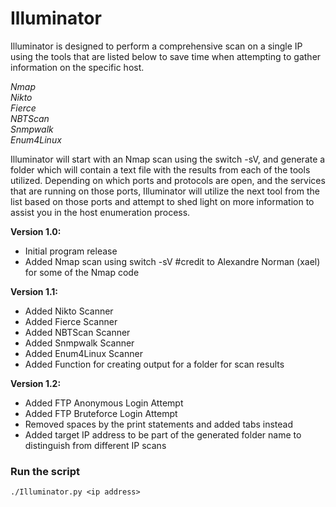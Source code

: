 # Illuminator

Illuminator is designed to perform a comprehensive scan on a single IP using the tools that are listed below to save time when attempting to gather information on the specific host.

*Nmap*  
*Nikto*  
*Fierce*  
*NBTScan*  
*Snmpwalk*  
*Enum4Linux*  

Illuminator will start with an Nmap scan using the switch -sV, and generate a folder which will contain a text file with the results from each of the tools utilized. Depending on which ports and protocols are open, and the services that are running on those ports,  Illuminator will utilize the next tool from the list based on those ports and attempt to shed light on more information to assist you in the host enumeration process.

**Version 1.0:**
- Initial program release
- Added Nmap scan using switch -sV #credit to Alexandre Norman (xael) for some of the Nmap code 

**Version 1.1:**
- Added Nikto Scanner
- Added Fierce Scanner
- Added NBTScan Scanner
- Added Snmpwalk Scanner
- Added Enum4Linux Scanner
- Added Function for creating output for a folder for scan results

**Version 1.2:**
- Added FTP Anonymous Login Attempt
- Added FTP Bruteforce Login Attempt
- Removed spaces by the print statements and added tabs instead
- Added target IP address to be part of the generated folder name to distinguish from different IP scans

### Run the script
`./Illuminator.py <ip address>`